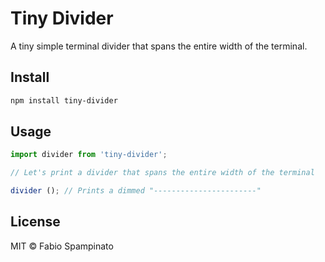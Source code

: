# Tiny Divider

A tiny simple terminal divider that spans the entire width of the terminal.

## Install

```sh
npm install tiny-divider
```

## Usage

```ts
import divider from 'tiny-divider';

// Let's print a divider that spans the entire width of the terminal

divider (); // Prints a dimmed "-----------------------"
```

## License

MIT © Fabio Spampinato
